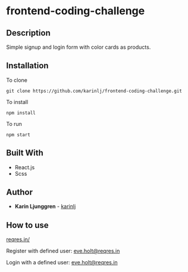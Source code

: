 # frontend-coding-challenge

## Description

Simple signup and login form with color cards as products.

## Installation

To clone

`git clone https://github.com/karinlj/frontend-coding-challenge.git`

To install

`npm install`

To run

`npm start`

## Built With

- React.js
- Scss

## Author

- **Karin Ljunggren** - [karinlj](https://github.com/karinlj)

## How to use

[reqres.in/](https://reqres.in/)

Register with defined user: [eve.holt@reqres.in](mailto:eve.holt@reqres.in)

Login with a defined user: [eve.holt@reqres.in](mailto:eve.holt@reqres.in)
